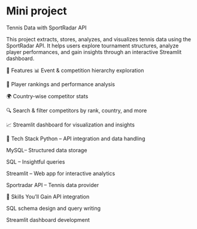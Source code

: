 # Mini project
Tennis Data with SportRadar API

This project extracts, stores, analyzes, and visualizes tennis data using the SportRadar API. It helps users explore tournament structures, analyze player performances, and gain insights through an interactive Streamlit dashboard.

🚀 Features
📊 Event & competition hierarchy exploration

🎯 Player rankings and performance analysis

🌍 Country-wise competitor stats

🔍 Search & filter competitors by rank, country, and more

📈 Streamlit dashboard for visualization and insights



🧰 Tech Stack
Python – API integration and data handling

MySQL– Structured data storage

SQL – Insightful queries

Streamlit – Web app for interactive analytics

Sportradar API – Tennis data provider



🧠 Skills You’ll Gain
API integration

SQL schema design and query writing

Streamlit dashboard development

